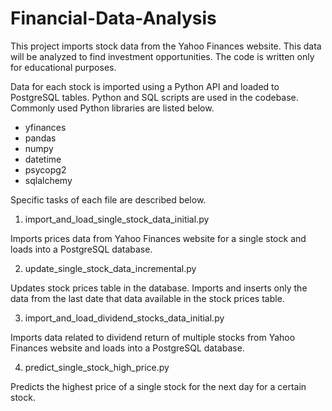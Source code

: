 # Financial-Data-Analysis
This project imports stock data from the Yahoo Finances website. This data will be analyzed to find investment opportunities. The code is written only for educational purposes. 

Data for each stock is imported using a Python API and loaded to PostgreSQL tables. Python and SQL scripts are used in the codebase. Commonly used Python libraries are listed below.

- yfinances
- pandas
- numpy
- datetime
- psycopg2
- sqlalchemy

Specific tasks of each file are described below.

1. import_and_load_single_stock_data_initial.py

Imports prices data from Yahoo Finances website for a single stock and loads into a PostgreSQL database.

2. update_single_stock_data_incremental.py

Updates stock prices table in the database. Imports and inserts only the data from the last date that data available in the stock prices table.

3. import_and_load_dividend_stocks_data_initial.py

Imports data related to dividend return of multiple stocks from Yahoo Finances website and loads into a PostgreSQL database.

4. predict_single_stock_high_price.py

Predicts the highest price of a single stock for the next day for a certain stock.





